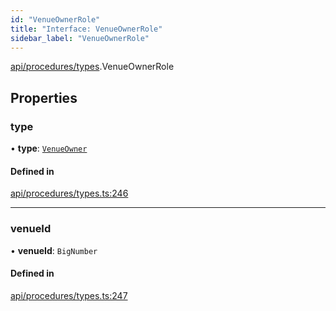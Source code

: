```yaml
---
id: "VenueOwnerRole"
title: "Interface: VenueOwnerRole"
sidebar_label: "VenueOwnerRole"
---
```


[api/procedures/types](../../../../../modules/API/Procedures/Types/Types.md).VenueOwnerRole

## Properties

### type

• **type**: [`VenueOwner`](../../../../../enums/API/Procedures/Types/RoleType/RoleType.md#venueowner)

#### Defined in

[api/procedures/types.ts:246](https://github.com/PolymeshAssociation/polymesh-sdk/blob/fedc4714f/src/api/procedures/types.ts#L246)

___

### venueId

• **venueId**: `BigNumber`

#### Defined in

[api/procedures/types.ts:247](https://github.com/PolymeshAssociation/polymesh-sdk/blob/fedc4714f/src/api/procedures/types.ts#L247)
